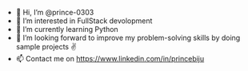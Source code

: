 - 👋 Hi, I’m @prince-0303
- 👀 I’m interested in FullStack devolopment
- 🌱 I’m currently learning Python 
- 💞️ I’m looking forward to improve my problem-solving skills by doing sample projects ✌️
- 📫 Contact me on https://www.linkedin.com/in/princebiju


<!---
prince-0303/prince-0303 is a ✨ special ✨ repository because its `README.md` (this file) appears on your GitHub profile.
You can click the Preview link to take a look at your changes.
--->
